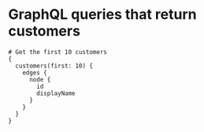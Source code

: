 # GraphQL queries that return customers

```
# Get the first 10 customers
{
  customers(first: 10) {
    edges {
      node {
        id
        displayName
      }
    }
  }
}

```
